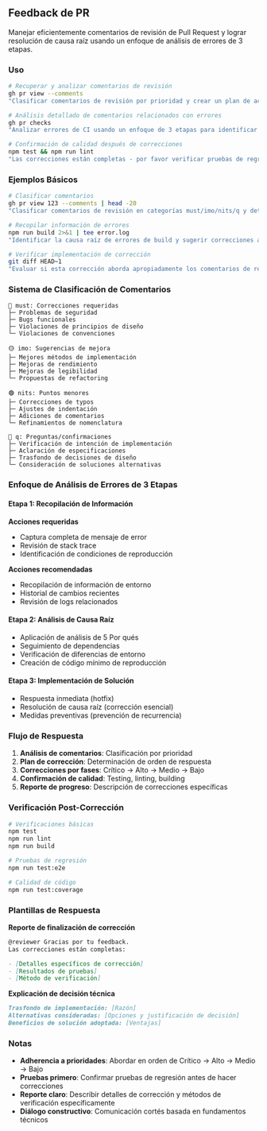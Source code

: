 ## Feedback de PR

Manejar eficientemente comentarios de revisión de Pull Request y lograr resolución de causa raíz usando un enfoque de análisis de errores de 3 etapas.

### Uso

```bash
# Recuperar y analizar comentarios de revisión
gh pr view --comments
"Clasificar comentarios de revisión por prioridad y crear un plan de acción"

# Análisis detallado de comentarios relacionados con errores
gh pr checks
"Analizar errores de CI usando un enfoque de 3 etapas para identificar causas raíz"

# Confirmación de calidad después de correcciones
npm test && npm run lint
"Las correcciones están completas - por favor verificar pruebas de regresión y calidad de código"
```

### Ejemplos Básicos

```bash
# Clasificar comentarios
gh pr view 123 --comments | head -20
"Clasificar comentarios de revisión en categorías must/imo/nits/q y determinar orden de respuesta"

# Recopilar información de errores
npm run build 2>&1 | tee error.log
"Identificar la causa raíz de errores de build y sugerir correcciones apropiadas"

# Verificar implementación de corrección
git diff HEAD~1
"Evaluar si esta corrección aborda apropiadamente los comentarios de revisión"
```

### Sistema de Clasificación de Comentarios

```
🔴 must: Correcciones requeridas
├─ Problemas de seguridad
├─ Bugs funcionales
├─ Violaciones de principios de diseño
└─ Violaciones de convenciones

🟡 imo: Sugerencias de mejora
├─ Mejores métodos de implementación
├─ Mejoras de rendimiento
├─ Mejoras de legibilidad
└─ Propuestas de refactoring

🟢 nits: Puntos menores
├─ Correcciones de typos
├─ Ajustes de indentación
├─ Adiciones de comentarios
└─ Refinamientos de nomenclatura

🔵 q: Preguntas/confirmaciones
├─ Verificación de intención de implementación
├─ Aclaración de especificaciones
├─ Trasfondo de decisiones de diseño
└─ Consideración de soluciones alternativas
```

### Enfoque de Análisis de Errores de 3 Etapas

#### Etapa 1: Recopilación de Información

**Acciones requeridas**

- Captura completa de mensaje de error
- Revisión de stack trace
- Identificación de condiciones de reproducción

**Acciones recomendadas**

- Recopilación de información de entorno
- Historial de cambios recientes
- Revisión de logs relacionados

#### Etapa 2: Análisis de Causa Raíz

- Aplicación de análisis de 5 Por qués
- Seguimiento de dependencias
- Verificación de diferencias de entorno
- Creación de código mínimo de reproducción

#### Etapa 3: Implementación de Solución

- Respuesta inmediata (hotfix)
- Resolución de causa raíz (corrección esencial)
- Medidas preventivas (prevención de recurrencia)

### Flujo de Respuesta

1. **Análisis de comentarios**: Clasificación por prioridad
2. **Plan de corrección**: Determinación de orden de respuesta
3. **Correcciones por fases**: Crítico → Alto → Medio → Bajo
4. **Confirmación de calidad**: Testing, linting, building
5. **Reporte de progreso**: Descripción de correcciones específicas

### Verificación Post-Corrección

```bash
# Verificaciones básicas
npm test
npm run lint
npm run build

# Pruebas de regresión
npm run test:e2e

# Calidad de código
npm run test:coverage
```

### Plantillas de Respuesta

**Reporte de finalización de corrección**

```markdown
@reviewer Gracias por tu feedback.
Las correcciones están completas:

- [Detalles específicos de corrección]
- [Resultados de pruebas]
- [Método de verificación]
```

**Explicación de decisión técnica**

```markdown
Trasfondo de implementación: [Razón]
Alternativas consideradas: [Opciones y justificación de decisión]
Beneficios de solución adoptada: [Ventajas]
```

### Notas

- **Adherencia a prioridades**: Abordar en orden de Crítico → Alto → Medio → Bajo
- **Pruebas primero**: Confirmar pruebas de regresión antes de hacer correcciones
- **Reporte claro**: Describir detalles de corrección y métodos de verificación específicamente
- **Diálogo constructivo**: Comunicación cortés basada en fundamentos técnicos

